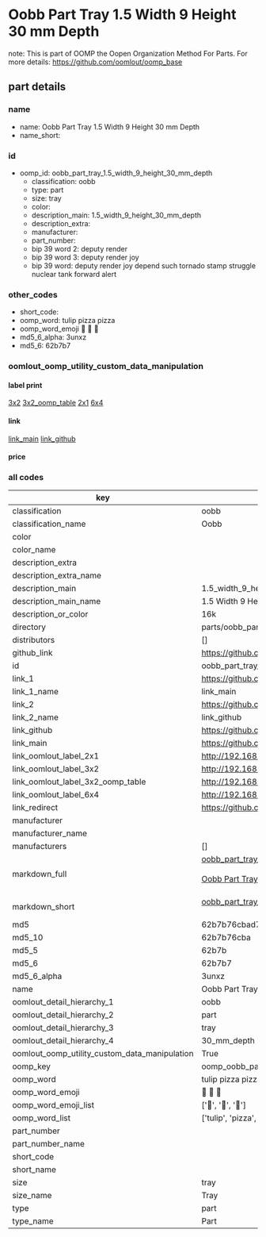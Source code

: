 # Oobb Part Tray 1.5 Width 9 Height 30 mm Depth  

note: This is part of OOMP the Oopen Organization Method For Parts. For more details: https://github.com/oomlout/oomp_base

##  part details
  







### name
* name: Oobb Part Tray 1.5 Width 9 Height 30 mm Depth
* name_short: 
### id
* oomp_id: oobb_part_tray_1.5_width_9_height_30_mm_depth
  * classification: oobb
  * type: part
  * size: tray
  * color: 
  * description_main: 1.5_width_9_height_30_mm_depth
  * description_extra: 
  * manufacturer: 
  * part_number: 
  * bip 39 word 2: deputy render
  * bip 39 word 3: deputy render joy
  * bip 39 word: deputy render joy depend such tornado stamp struggle nuclear tank forward alert

### other_codes
* short_code: 
* oomp_word: tulip pizza pizza
* oomp_word_emoji :tulip: :pizza: :pizza:
* md5_6_alpha: 3unxz
* md5_6: 62b7b7






### oomlout_oomp_utility_custom_data_manipulation
#### label print
[3x2](http://192.168.1.245:1112/?label=oomp%203unxz)
[3x2_oomp_table](http://192.168.1.108:1112/?label=oomp%203unxz)
[2x1](http://192.168.1.242:1112/?label=oomp%203unxz)
[6x4](http://192.168.1.55:1112/?label=oomp%203unxz)    

#### link

[link_main](https://github.com/oomlout/oomlout_oomp_version_1_messy/tree/main/parts/oobb_part_tray_1.5_width_9_height_30_mm_depth) [link_github](https://github.com/oomlout/oomlout_oomp_version_1_messy/tree/main/parts/oobb_part_tray_1.5_width_9_height_30_mm_depth)                             

#### price







### all codes 
| key | value |  
| --- | --- |  
| classification | oobb |  
| classification_name | Oobb |  
| color |  |  
| color_name |  |  
| description_extra |  |  
| description_extra_name |  |  
| description_main | 1.5_width_9_height_30_mm_depth |  
| description_main_name | 1.5 Width 9 Height 30 mm Depth |  
| description_or_color | 16k |  
| directory | parts/oobb_part_tray_1.5_width_9_height_30_mm_depth |  
| distributors | [] |  
| github_link | https://github.com/oomlout/oomlout_oomp_part_src/tree/main/parts/oobb_part_tray_1.5_width_9_height_30_mm_depth |  
| id | oobb_part_tray_1.5_width_9_height_30_mm_depth |  
| link_1 | https://github.com/oomlout/oomlout_oomp_version_1_messy/tree/main/parts/oobb_part_tray_1.5_width_9_height_30_mm_depth |  
| link_1_name | link_main |  
| link_2 | https://github.com/oomlout/oomlout_oomp_version_1_messy/tree/main/parts/oobb_part_tray_1.5_width_9_height_30_mm_depth |  
| link_2_name | link_github |  
| link_github | https://github.com/oomlout/oomlout_oomp_version_1_messy/tree/main/parts/oobb_part_tray_1.5_width_9_height_30_mm_depth |  
| link_main | https://github.com/oomlout/oomlout_oomp_version_1_messy/tree/main/parts/oobb_part_tray_1.5_width_9_height_30_mm_depth |  
| link_oomlout_label_2x1 | http://192.168.1.242:1112/?label=oomp%203unxz |  
| link_oomlout_label_3x2 | http://192.168.1.245:1112/?label=oomp%203unxz |  
| link_oomlout_label_3x2_oomp_table | http://192.168.1.108:1112/?label=oomp%203unxz |  
| link_oomlout_label_6x4 | http://192.168.1.55:1112/?label=oomp%203unxz |  
| link_redirect | https://github.com/oomlout/oomlout_oomp_version_1_messy/tree/main/parts/oobb_part_tray_1.5_width_9_height_30_mm_depth |  
| manufacturer |  |  
| manufacturer_name |  |  
| manufacturers | [] |  
| markdown_full | [oobb_part_tray_1.5_width_9_height_30_mm_depth](none)<br>[](none)<br>[Oobb Part Tray 1.5 Width 9 Height 30 Mm Depth](none)<br><br> |  
| markdown_short | [oobb_part_tray_1.5_width_9_height_30_mm_depth](none)<br><br> |  
| md5 | 62b7b76cbad75a8f95ec33aef12d81da |  
| md5_10 | 62b7b76cba |  
| md5_5 | 62b7b |  
| md5_6 | 62b7b7 |  
| md5_6_alpha | 3unxz |  
| name | Oobb Part Tray 1.5 Width 9 Height 30 mm Depth |  
| oomlout_detail_hierarchy_1 | oobb |  
| oomlout_detail_hierarchy_2 | part |  
| oomlout_detail_hierarchy_3 | tray |  
| oomlout_detail_hierarchy_4 | 30_mm_depth |  
| oomlout_oomp_utility_custom_data_manipulation | True |  
| oomp_key | oomp_oobb_part_tray_1.5_width_9_height_30_mm_depth |  
| oomp_word | tulip pizza pizza |  
| oomp_word_emoji | :tulip: :pizza: :pizza: |  
| oomp_word_emoji_list | [':tulip:', ':pizza:', ':pizza:'] |  
| oomp_word_list | ['tulip', 'pizza', 'pizza'] |  
| part_number |  |  
| part_number_name |  |  
| short_code |  |  
| short_name |  |  
| size | tray |  
| size_name | Tray |  
| type | part |  
| type_name | Part |  
